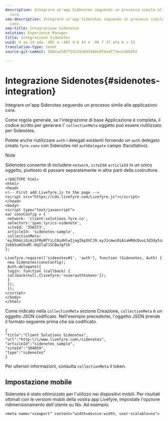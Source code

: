```yaml
---
description: Integrare un'app Sidenotes seguendo un processo simile alle applicazioni
  core.
seo-description: Integrare un'app Sidenotes seguendo un processo simile alle applicazioni
  core.
seo-title: Integrazione Sidenotes
solution: Experience Manager
title: Integrazione Sidenotes
uuid: 4 aa 14 ada -402 a -482 d-b 43 e -96 f 37 afa 6 c 53
translation-type: tm+mt
source-git-commit: 566ea2587f101202045488e9f4edf73ece100293

---
```



# Integrazione Sidenotes{#sidenotes-integration}

Integrare un'app Sidenotes seguendo un processo simile alle applicazioni core.

Come regola generale, se l'integrazione di base Applicazione è completa, il codice scritto per generare l' `collectionMeta` oggetto può essere riutilizzato per Sidenotes.

Potete anche riutilizzare `auth` i delegati esistenti fornendo un `auth` delegato creato `fyre.conv` con Sidenotes nel `authDelegate` campo (facoltativo).

>[!NOTE]
>
>Sidenotes consente di includere `network`, `siteId`e `articleId` in un unico oggetto, piuttosto di passare separatamente in altre parti della costruttore.

```
<!DOCTYPE html> 
<html> 
<head> 
<!-- First add Livefyre.js to the page --> 
<script src="https://cdn.livefyre.com/Livefyre.js"></script> 
</head> 
<body> 
<script type="text/javascript"> 
var convConfig = { 
 network: 'client-solutions.fyre.co', 
 selectors:'span.lyrics-sidenote', 
 siteId: '356373', 
 articleId: 'sidenotes-sample', 
 collectionMeta: 'eyJhbGciOiAiSFMyNTYiLCAidHlwIjogIkpXVCJ9.eyJ1cmwiOiAiaHR0cDovL3d3dy5zaWRlbm90ZXMtZGVtby5jb20vbHlyaWNzIiwgInNpdGVJZCI6ICIzMDQwNTkiLCAidHlwZSI6ICJzaWRlbm90ZXMiLCAiYXJ0aWNsZUlkIjogInNpZGVub3Rlc19zYW1wbGUiLCAidGl0bGUiOiAiQ2xpZW50IFNvbHV0aW9ucyBTaWRlbm90ZXMifQ.2gxnsM0TS8dfp-Jokb5uW1kuMl-DqIlqfJSCBwJgf1k' 
}; 
  
Livefyre.require(['sidenotes#1', 'auth'], function (Sidenotes, Auth) { 
 new Sidenotes(convConfig); 
 Auth.delegate({ 
 login: function (callback) { 
 callback(null,{livefyre:'<userauthtoken>'}); 
 } 
 }); 
 }); 
</script> 
</body> 
</html>
```

Come indicato nella `collectionMeta` sezione Creazione, `collectionMeta` è un oggetto JSON codificato. Nell'esempio precedente, l'oggetto JSON prende il formato seguente prima che sia codificato.

```
{ 
"title":"Client Solutions Sidenotes", 
"url":"http:\/\/www.livefyre.com\/sidenotes", 
"articleId":"sidenotes_sample", 
"siteId":"304059", 
"type":"sidenotes" 
}
```

Per ulteriori informazioni, consulta `collectionMeta` il token.

## Impostazione mobile

Sidenotes è stato ottimizzato per l'utilizzo nei dispositivi mobili. Per risultati ottimali con le versioni mobili della vostra app Livefyre, impostate l'opzione ridimensionamento dell'utente su No. Ad esempio:

```
<meta name="viewport" content="width=device-width, user-scalable=no">
```
